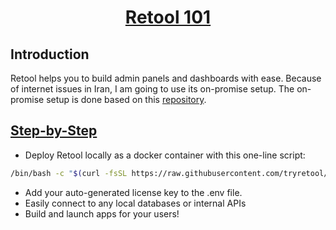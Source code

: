 <h1 align="center"><a href="https://retool.com/">Retool 101</a></h1>

## Introduction

Retool helps you to build admin panels and dashboards with ease. Because of internet issues in Iran, I am going to use its on-promise setup.
The on-promise setup is done based on this [repository](https://github.com/tryretool/retool-onpremise).

## [Step-by-Step](https://retool.com/self-hosted)

- Deploy Retool locally as a docker container with this one-line script:

```bash
/bin/bash -c "$(curl -fsSL https://raw.githubusercontent.com/tryretool/retool-onpremise/ssop/deploy-retool)"
```

- Add your auto-generated license key to the .env file.
- Easily connect to any local databases or internal APIs
- Build and launch apps for your users!
